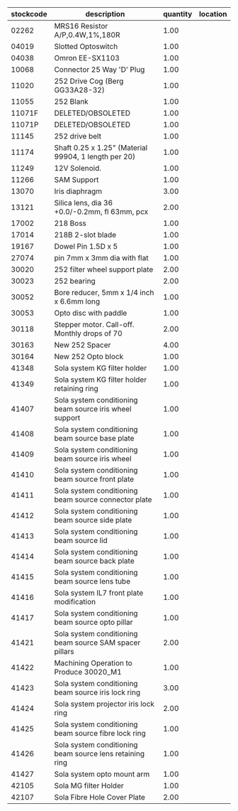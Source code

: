 |stockcode|description|quantity|location|
|---------|-----------|--------|--------|
|02262|MRS16 Resistor A/P,0.4W,1%,180R|1.00||
|04019|Slotted Optoswitch|1.00||
|04038|Omron EE-SX1103|1.00||
|10068|Connector 25 Way 'D' Plug|1.00||
|11020|252 Drive Cog (Berg GG33A28-32)|1.00||
|11055|252 Blank|1.00||
|11071F|DELETED/OBSOLETED|1.00||
|11071P|DELETED/OBSOLETED|1.00||
|11145|252 drive belt|1.00||
|11174|Shaft 0.25 x 1.25" (Material 99904, 1 length per 20)|1.00||
|11249|12V Solenoid.|1.00||
|11266|SAM Support|1.00||
|13070|Iris diaphragm|3.00||
|13121|Silica lens, dia 36 +0.0/-0.2mm, fl 63mm, pcx|2.00||
|17002|218 Boss|1.00||
|17014|218B 2-slot blade|1.00||
|19167|Dowel Pin 1.5D x 5|1.00||
|27074|pin 7mm x 3mm dia with flat|1.00||
|30020|252 filter wheel support plate|2.00||
|30023|252 bearing|2.00||
|30052|Bore reducer, 5mm x 1/4 inch x 6.6mm long|1.00||
|30053|Opto disc with paddle|1.00||
|30118|Stepper motor.  Call-off.  Monthly drops of 70|2.00||
|30163|New 252 Spacer|4.00||
|30164|New 252 Opto block|1.00||
|41348|Sola system KG filter holder|1.00||
|41349|Sola system KG filter holder retaining ring|1.00||
|41407|Sola system conditioning beam source iris wheel support|1.00||
|41408|Sola system conditioning beam source base plate|1.00||
|41409|Sola system conditioning beam source iris wheel|1.00||
|41410|Sola system conditioning beam source front plate|1.00||
|41411|Sola system conditioning beam source connector plate|1.00||
|41412|Sola system conditioning beam source side plate|1.00||
|41413|Sola system conditioning beam source lid|1.00||
|41414|Sola system conditioning beam source back plate|1.00||
|41415|Sola system conditioning beam source lens tube|1.00||
|41416|Sola system IL7 front plate modification|1.00||
|41417|Sola system conditioning beam source opto pillar|1.00||
|41421|Sola system conditioning beam source SAM spacer pillars|2.00||
|41422|Machining Operation to Produce 30020_M1|1.00||
|41423|Sola system conditioning beam source iris lock ring|3.00||
|41424|Sola system projector iris lock ring|2.00||
|41425|Sola system conditioning beam source fibre lock ring|1.00||
|41426|Sola system conditioning beam source lens retaining ring|1.00||
|41427|Sola system opto mount arm|1.00||
|42105|Sola MG filter Holder|1.00||
|42107|Sola Fibre Hole Cover Plate|2.00||
